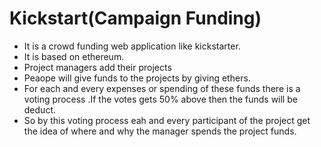  # Kickstart(Campaign Funding)
 
 
* It is a crowd funding web application like kickstarter.
* It is based on ethereum.
* Project managers add their projects
* Peaope will give funds to the projects by giving ethers.
* For each and every expenses or spending of these  funds there is a voting process .If the votes gets 50% above then the funds will be deduct.
* So by this voting process eah and every participant of the project get the idea of where and why the manager spends the project funds.
 
 
 
 
 
 
 
 
